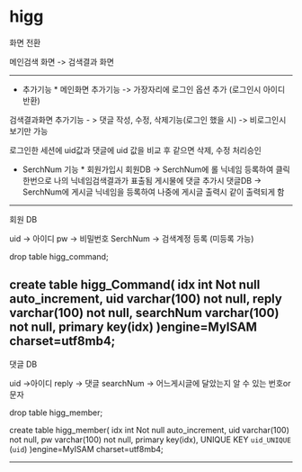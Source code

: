 # higg

화면 전환

메인검색 화면 -> 검색결과 화면


------------------------------------------------------

* 추가기능 *
메인화면 추가기능  -> 가장자리에 로그인 옵션 추가 (로그인시 아이디 반환)

검색결과화면 추가기능 - > 댓글 작성, 수정, 삭제기능(로그인 했을 시) -> 비로그인시 보기만 가능

로그인한 세션에 uid값과 댓글에 uid 값을 비교 후 같으면 삭제, 수정 처리승인


* SerchNum 기능 *
회원가입시 회원DB -> SerchNum에 롤 닉네임 등록하여 클릭 한번으로 나의 닉네임검색결과가 표출됨
게시물에 댓글 추가시 댓글DB -> SerchNum에 게시글 닉네임을 등록하여 나중에 게시글 출력시 같이 출력되게 함


------------------------------------------------------
회원 DB

uid -> 아이디
pw -> 비밀번호
SerchNum -> 검색계정 등록 (미등록 가능)

drop table higg_command;

create table higg_Command(
	idx int Not null auto_increment,
    uid varchar(100) not null,
    reply varchar(100) not null,
    searchNum varchar(100) not null,
    primary key(idx)
)engine=MyISAM charset=utf8mb4;
------------------------------------------------------
댓글 DB

uid ->아이디 
reply -> 댓글
searchNum -> 어느게시글에 달았는지 알 수 있는 번호or문자

drop table higg_member;

create table higg_member(
	idx int Not null auto_increment,
    uid varchar(100) not null,
    pw varchar(100) not null,
    primary key(idx),
    UNIQUE KEY `uid_UNIQUE` (`uid`)
)engine=MyISAM charset=utf8mb4;

------------------------------------------------------



